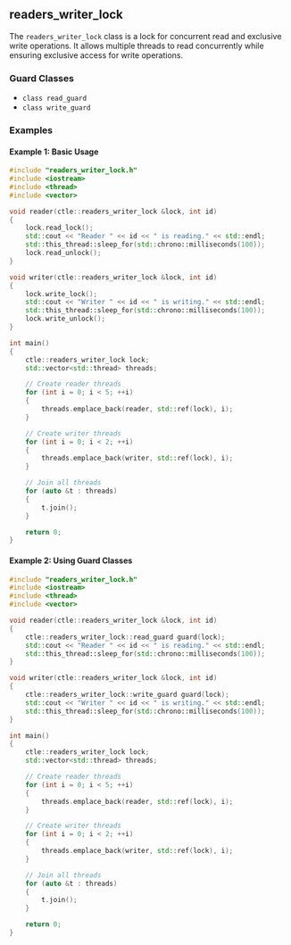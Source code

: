## readers_writer_lock

The `readers_writer_lock` class is a lock for concurrent read and exclusive write operations. It allows multiple threads to read concurrently while ensuring exclusive access for write operations.

### Guard Classes

- `class read_guard`
- `class write_guard`

### Examples

#### Example 1: Basic Usage

```cpp
#include "readers_writer_lock.h"
#include <iostream>
#include <thread>
#include <vector>

void reader(ctle::readers_writer_lock &lock, int id)
{
    lock.read_lock();
    std::cout << "Reader " << id << " is reading." << std::endl;
    std::this_thread::sleep_for(std::chrono::milliseconds(100));
    lock.read_unlock();
}

void writer(ctle::readers_writer_lock &lock, int id)
{
    lock.write_lock();
    std::cout << "Writer " << id << " is writing." << std::endl;
    std::this_thread::sleep_for(std::chrono::milliseconds(100));
    lock.write_unlock();
}

int main()
{
    ctle::readers_writer_lock lock;
    std::vector<std::thread> threads;

    // Create reader threads
    for (int i = 0; i < 5; ++i)
    {
        threads.emplace_back(reader, std::ref(lock), i);
    }

    // Create writer threads
    for (int i = 0; i < 2; ++i)
    {
        threads.emplace_back(writer, std::ref(lock), i);
    }

    // Join all threads
    for (auto &t : threads)
    {
        t.join();
    }

    return 0;
}
```

#### Example 2: Using Guard Classes

```cpp
#include "readers_writer_lock.h"
#include <iostream>
#include <thread>
#include <vector>

void reader(ctle::readers_writer_lock &lock, int id)
{
    ctle::readers_writer_lock::read_guard guard(lock);
    std::cout << "Reader " << id << " is reading." << std::endl;
    std::this_thread::sleep_for(std::chrono::milliseconds(100));
}

void writer(ctle::readers_writer_lock &lock, int id)
{
    ctle::readers_writer_lock::write_guard guard(lock);
    std::cout << "Writer " << id << " is writing." << std::endl;
    std::this_thread::sleep_for(std::chrono::milliseconds(100));
}

int main()
{
    ctle::readers_writer_lock lock;
    std::vector<std::thread> threads;

    // Create reader threads
    for (int i = 0; i < 5; ++i)
    {
        threads.emplace_back(reader, std::ref(lock), i);
    }

    // Create writer threads
    for (int i = 0; i < 2; ++i)
    {
        threads.emplace_back(writer, std::ref(lock), i);
    }

    // Join all threads
    for (auto &t : threads)
    {
        t.join();
    }

    return 0;
}
```